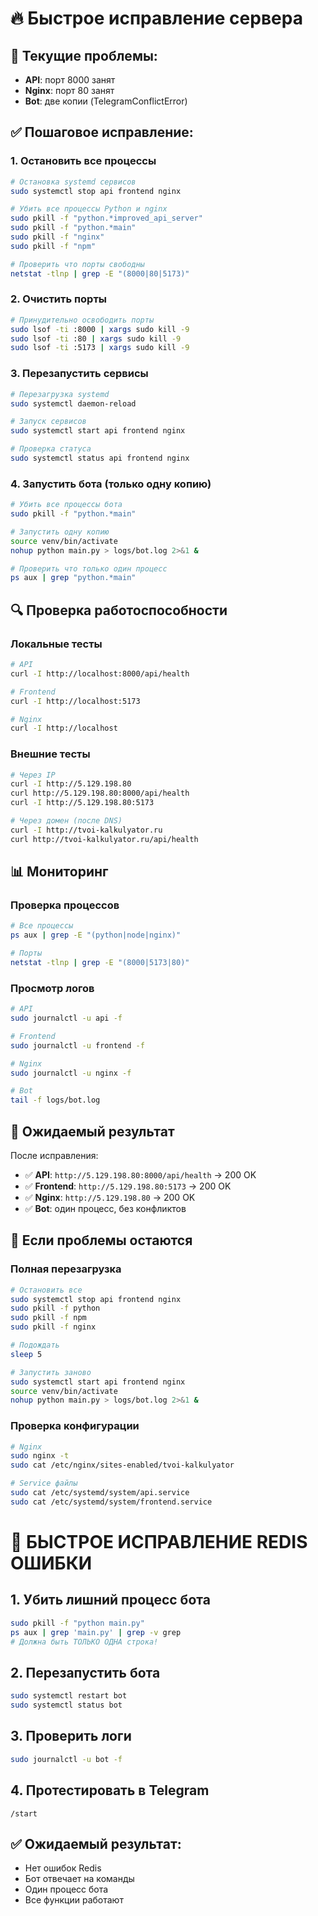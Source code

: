 # 🔥 Быстрое исправление сервера

## 🚨 Текущие проблемы:
- **API**: порт 8000 занят
- **Nginx**: порт 80 занят  
- **Bot**: две копии (TelegramConflictError)

## ✅ Пошаговое исправление:

### 1. Остановить все процессы
```bash
# Остановка systemd сервисов
sudo systemctl stop api frontend nginx

# Убить все процессы Python и nginx
sudo pkill -f "python.*improved_api_server"
sudo pkill -f "python.*main"
sudo pkill -f "nginx"
sudo pkill -f "npm"

# Проверить что порты свободны
netstat -tlnp | grep -E "(8000|80|5173)"
```

### 2. Очистить порты
```bash
# Принудительно освободить порты
sudo lsof -ti :8000 | xargs sudo kill -9
sudo lsof -ti :80 | xargs sudo kill -9
sudo lsof -ti :5173 | xargs sudo kill -9
```

### 3. Перезапустить сервисы
```bash
# Перезагрузка systemd
sudo systemctl daemon-reload

# Запуск сервисов
sudo systemctl start api frontend nginx

# Проверка статуса
sudo systemctl status api frontend nginx
```

### 4. Запустить бота (только одну копию)
```bash
# Убить все процессы бота
sudo pkill -f "python.*main"

# Запустить одну копию
source venv/bin/activate
nohup python main.py > logs/bot.log 2>&1 &

# Проверить что только один процесс
ps aux | grep "python.*main"
```

## 🔍 Проверка работоспособности

### Локальные тесты
```bash
# API
curl -I http://localhost:8000/api/health

# Frontend  
curl -I http://localhost:5173

# Nginx
curl -I http://localhost
```

### Внешние тесты
```bash
# Через IP
curl -I http://5.129.198.80
curl http://5.129.198.80:8000/api/health
curl -I http://5.129.198.80:5173

# Через домен (после DNS)
curl -I http://tvoi-kalkulyator.ru
curl http://tvoi-kalkulyator.ru/api/health
```

## 📊 Мониторинг

### Проверка процессов
```bash
# Все процессы
ps aux | grep -E "(python|node|nginx)"

# Порты
netstat -tlnp | grep -E "(8000|5173|80)"
```

### Просмотр логов
```bash
# API
sudo journalctl -u api -f

# Frontend
sudo journalctl -u frontend -f

# Nginx
sudo journalctl -u nginx -f

# Bot
tail -f logs/bot.log
```

## 🎯 Ожидаемый результат

После исправления:
- ✅ **API**: `http://5.129.198.80:8000/api/health` → 200 OK
- ✅ **Frontend**: `http://5.129.198.80:5173` → 200 OK  
- ✅ **Nginx**: `http://5.129.198.80` → 200 OK
- ✅ **Bot**: один процесс, без конфликтов

## 🚨 Если проблемы остаются

### Полная перезагрузка
```bash
# Остановить все
sudo systemctl stop api frontend nginx
sudo pkill -f python
sudo pkill -f npm
sudo pkill -f nginx

# Подождать
sleep 5

# Запустить заново
sudo systemctl start api frontend nginx
source venv/bin/activate
nohup python main.py > logs/bot.log 2>&1 &
```

### Проверка конфигурации
```bash
# Nginx
sudo nginx -t
sudo cat /etc/nginx/sites-enabled/tvoi-kalkulyator

# Service файлы
sudo cat /etc/systemd/system/api.service
sudo cat /etc/systemd/system/frontend.service
``` 

# 🚨 БЫСТРОЕ ИСПРАВЛЕНИЕ REDIS ОШИБКИ

## 1. Убить лишний процесс бота
```bash
sudo pkill -f "python main.py"
ps aux | grep 'main.py' | grep -v grep
# Должна быть ТОЛЬКО ОДНА строка!
```

## 2. Перезапустить бота
```bash
sudo systemctl restart bot
sudo systemctl status bot
```

## 3. Проверить логи
```bash
sudo journalctl -u bot -f
```

## 4. Протестировать в Telegram
```
/start
```

## ✅ Ожидаемый результат:
- Нет ошибок Redis
- Бот отвечает на команды
- Один процесс бота
- Все функции работают 